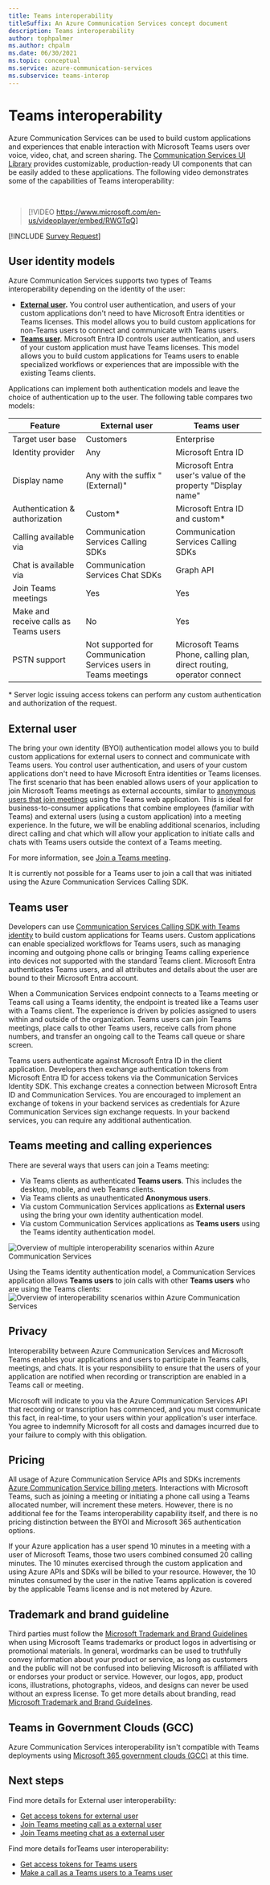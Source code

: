 ```yaml
---
title: Teams interoperability
titleSuffix: An Azure Communication Services concept document
description: Teams interoperability
author: tophpalmer
ms.author: chpalm
ms.date: 06/30/2021
ms.topic: conceptual
ms.service: azure-communication-services
ms.subservice: teams-interop
---
```


# Teams interoperability

Azure Communication Services can be used to build custom applications and experiences that enable interaction with Microsoft Teams users over voice, video, chat, and screen sharing. The [Communication Services UI Library](ui-library/ui-library-overview.md) provides customizable, production-ready UI components that can be easily added to these applications. The following video demonstrates some of the capabilities of Teams interoperability:

<br>

> [!VIDEO https://www.microsoft.com/en-us/videoplayer/embed/RWGTqQ]

[!INCLUDE [Survey Request](../includes/survey-request.md)]

## User identity models

Azure Communication Services supports two types of Teams interoperability depending on the identity of the user:

- **[External user](#external-user).** You control user authentication, and users of your custom applications don't need to have Microsoft Entra identities or Teams licenses. This model allows you to build custom applications for non-Teams users to connect and communicate with Teams users.
- **[Teams user](#teams-user).** Microsoft Entra ID controls user authentication, and users of your custom application must have Teams licenses. This model allows you to build custom applications for Teams users to enable specialized workflows or experiences that are impossible with the existing Teams clients.

Applications can implement both authentication models and leave the choice of authentication up to the user. The following table compares two models:

|Feature|External user| Teams user|
|---|---|---|
|Target user base|Customers|Enterprise|
|Identity provider|Any|Microsoft Entra ID|
| Display name |Any with the suffix "(External)"| Microsoft Entra user's value of the property "Display name" |
|Authentication & authorization|Custom*| Microsoft Entra ID and custom*|
|Calling available via | Communication Services Calling SDKs | Communication Services Calling SDKs |
|Chat is available via | Communication Services Chat SDKs | Graph API |
|Join Teams meetings | Yes | Yes |
|Make and receive calls as Teams users | No | Yes |
|PSTN support| Not supported for Communication Services users in Teams meetings | Microsoft Teams Phone, calling plan, direct routing, operator connect|

\* Server logic issuing access tokens can perform any custom authentication and authorization of the request.

## External user

The bring your own identity (BYOI) authentication model allows you to build custom applications for external users to connect and communicate with Teams users. You control user authentication, and users of your custom applications don't need to have Microsoft Entra identities or Teams licenses. The first scenario that has been enabled allows users of your application to join Microsoft Teams meetings as external accounts, similar to [anonymous users that join meetings](/microsoftteams/meeting-settings-in-teams#allow-anonymous-users-to-join-meetings) using the Teams web application. This is ideal for business-to-consumer applications that combine employees (familiar with Teams) and external users (using a custom application) into a meeting experience. In the future, we will be enabling additional scenarios, including direct calling and chat which will allow your application to initiate calls and chats with Teams users outside the context of a Teams meeting.

For more information, see [Join a Teams meeting](join-teams-meeting.md).

It is currently not possible for a Teams user to join a call that was initiated using the Azure Communication Services Calling SDK.

## Teams user

Developers can use [Communication Services Calling SDK with Teams identity](./interop/teams-user-calling.md) to build custom applications for Teams users. Custom applications can enable specialized workflows for Teams users, such as managing incoming and outgoing phone calls or bringing Teams calling experience into devices not supported with the standard Teams client. Microsoft Entra authenticates Teams users, and all attributes and details about the user are bound to their Microsoft Entra account.

When a Communication Services endpoint connects to a Teams meeting or Teams call using a Teams identity, the endpoint is treated like a Teams user with a Teams client. The experience is driven by policies assigned to users within and outside of the organization. Teams users can join Teams meetings, place calls to other Teams users, receive calls from phone numbers, and transfer an ongoing call to the Teams call queue or share screen. 

Teams users authenticate against Microsoft Entra ID in the client application. Developers then exchange authentication tokens from Microsoft Entra ID for access tokens via the Communication Services Identity SDK. This exchange creates a connection between Microsoft Entra ID and Communication Services. You are encouraged to implement an exchange of tokens in your backend services as credentials for Azure Communication Services sign exchange requests. In your backend services, you can require any additional authentication.

## Teams meeting and calling experiences

There are several ways that users can join a Teams meeting:

- Via Teams clients as authenticated **Teams users**. This includes the desktop, mobile, and web Teams clients.
- Via Teams clients as unauthenticated **Anonymous users**. 
- Via custom Communication Services applications as **External users** using the bring your own identity authentication model. 
- Via custom Communication Services applications as **Teams users** using the Teams identity authentication model.

![Overview of multiple interoperability scenarios within Azure Communication Services](./media/teams-identities/teams-interop-overview-v2.png)

Using the Teams identity authentication model, a Communication Services application allows **Teams users** to join calls with other **Teams users** who are using the Teams clients:
![Overview of interoperability scenarios within Azure Communication Services](./media/teams-identities/teams-interop-microsoft365-identity-interop-overview-v2.png)

## Privacy
Interoperability between Azure Communication Services and Microsoft Teams enables your applications and users to participate in Teams calls, meetings, and chats. It is your responsibility to ensure that the users of your application are notified when recording or transcription are enabled in a Teams call or meeting.

Microsoft will indicate to you via the Azure Communication Services API that recording or transcription has commenced, and you must communicate this fact, in real-time, to your users within your application's user interface. You agree to indemnify Microsoft for all costs and damages incurred due to your failure to comply with this obligation.

## Pricing
All usage of Azure Communication Service APIs and SDKs increments [Azure Communication Service billing meters](https://azure.microsoft.com/pricing/details/communication-services/). Interactions with Microsoft Teams, such as joining a meeting or initiating a phone call using a Teams allocated number, will increment these meters. However, there is no additional fee for the Teams interoperability capability itself, and there is no pricing distinction between the BYOI and Microsoft 365 authentication options.

If your Azure application has a user spend 10 minutes in a meeting with a user of Microsoft Teams, those two users combined consumed 20 calling minutes. The 10 minutes exercised through the custom application and using Azure APIs and SDKs will be billed to your resource. However, the 10 minutes consumed by the user in the native Teams application is covered by the applicable Teams license and is not metered by Azure.

## Trademark and brand guideline
Third parties must follow the [Microsoft Trademark and Brand Guidelines](https://www.microsoft.com/legal/intellectualproperty/trademarks) when using Microsoft Teams trademarks or product logos in advertising or promotional materials. In general, wordmarks can be used to truthfully convey information about your product or service, as long as customers and the public will not be confused into believing Microsoft is affiliated with or endorses your product or service. However, our logos, app, product icons, illustrations, photographs, videos, and designs can never be used without an express license. To get more details about branding, read [Microsoft Trademark and Brand Guidelines](https://www.microsoft.com/legal/intellectualproperty/trademarks).

## Teams in Government Clouds (GCC)
Azure Communication Services interoperability isn't compatible with Teams deployments using [Microsoft 365 government clouds (GCC)](/MicrosoftTeams/plan-for-government-gcc) at this time.

## Next steps

Find more details for External user interoperability:
- [Get access tokens for external user](../quickstarts/identity/access-tokens.md)
- [Join Teams meeting call as a external user](../quickstarts/voice-video-calling/get-started-teams-interop.md)
- [Join Teams meeting chat as a external user](../quickstarts/chat/meeting-interop.md)

Find more details forTeams user interoperability:
- [Get access tokens for Teams users](../quickstarts/manage-teams-identity.md)
- [Make a call as a Teams users to a Teams user](../quickstarts/voice-video-calling/get-started-with-voice-video-calling-custom-teams-client.md)
